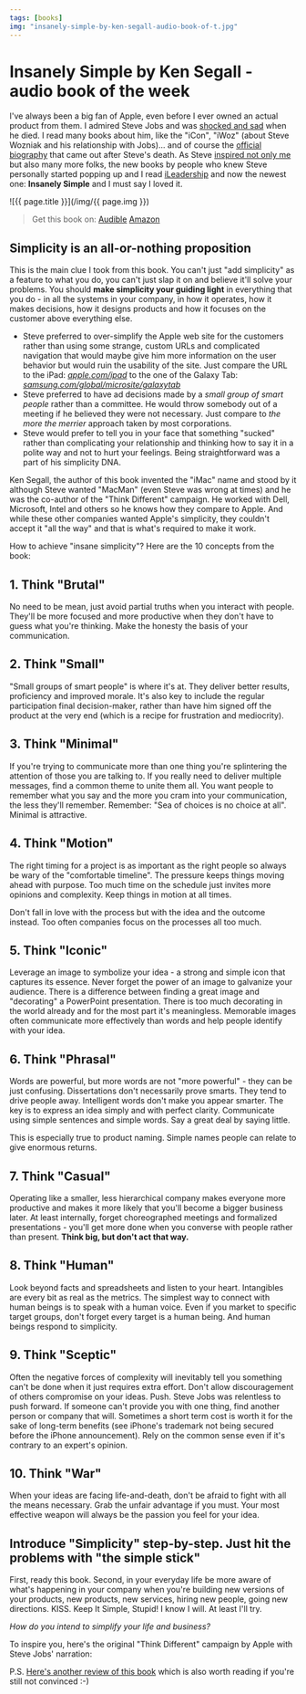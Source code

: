 ```yaml
---
tags: [books]
img: "insanely-simple-by-ken-segall-audio-book-of-t.jpg"
---
```


# Insanely Simple by Ken Segall - audio book of the week


I've always been a big fan of Apple, even before I ever owned an actual product from them. I admired Steve Jobs and was [shocked and sad](/final-act-of-steve-jobs) when he died. I read many books about him, like the "iCon", "iWoz" (about Steve Wozniak and his relationship with Jobs)... and of course the [official biography](/thoughts-quotes-from-steve-jobs-biography-by) that came out after Steve's death. As Steve [inspired not only me](/how-steve-jobs-inspired-me-as-an-entrepreneur) but also many more folks, the new books by people who knew Steve personally started popping up and I read [iLeadership](/the-steve-jobs-way-ileadership-for-a-new-gene) and now the newest one: **Insanely Simple** and I must say I loved it.  


<!--More-->

![{{ page.title }}](/img/{{ page.img }})

> Get this book on: [Audible](https://www.audible.com/pd/B007WV8XPY?tag=sliwinski-20) [Amazon](https://www.amazon.com/dp/1591846218?tag=sliwinski-20)

## Simplicity is an all-or-nothing proposition

This is the main clue I took from this book. You can't just "add simplicity" as a feature to what you do, you can't just slap it on and believe it'll solve your problems. You should **make simplicity your guiding light** in everything that you do - in all the systems in your company, in how it operates, how it makes decisions, how it designs products and how it focuses on the customer above everything else.

  * Steve preferred to over-simplify the Apple web site for the customers rather than using some strange, custom URLs and complicated navigation that would maybe give him more information on the user behavior but would ruin the usability of the site. Just compare the URL to the iPad: _[apple.com/ipad](http://apple.com/ipad)_ to the one of the Galaxy Tab: _[samsung.com/global/microsite/galaxytab](http://samsung.com/global/microsite/galaxytab)_
  * Steve preferred to have ad decisions made by a _small group of smart people_ rather than a committee. He would throw somebody out of a meeting if he believed they were not necessary. Just compare to _the more the merrier_ approach taken by most corporations.
  * Steve would prefer to tell you in your face that something "sucked" rather than complicating your relationship and thinking how to say it in a polite way and not to hurt your feelings. Being straightforward was a part of his simplicity DNA.

Ken Segall, the author of this book invented the "iMac" name and stood by it although Steve wanted "MacMan" (even Steve was wrong at times) and he was the co-author of the "Think Different" campaign. He worked with Dell, Microsoft, Intel and others so he knows how they compare to Apple. And while these other companies wanted Apple's simplicity, they couldn't accept it "all the way" and that is what's required to make it work.

How to achieve "insane simplicity"? Here are the 10 concepts from the book:

## 1. Think "Brutal"

No need to be mean, just avoid partial truths when you interact with people. They'll be more focused and more productive when they don't have to guess what you're thinking. Make the honesty the basis of your communication.

## 2. Think "Small"

"Small groups of smart people" is where it's at. They deliver better results, proficiency and improved morale. It's also key to include the regular participation final decision-maker, rather than have him signed off the product at the very end (which is a recipe for frustration and mediocrity).

## 3. Think "Minimal"

If you're trying to communicate more than one thing you're splintering the attention of those you are talking to. If you really need to deliver multiple messages, find a common theme to unite them all. You want people to remember what you say and the more you cram into your communication, the less they'll remember. Remember: "Sea of choices is no choice at all". Minimal is attractive.

## 4. Think "Motion"

The right timing for a project is as important as the right people so always be wary of the "comfortable timeline". The pressure keeps things moving ahead with purpose. Too much time on the schedule just invites more opinions and complexity. Keep things in motion at all times.

Don't fall in love with the process but with the idea and the outcome instead. Too often companies focus on the processes all too much.

## 5. Think "Iconic"

Leverage an image to symbolize your idea - a strong and simple icon that captures its essence. Never forget the power of an image to galvanize your audience. There is a difference between finding a great image and "decorating" a PowerPoint presentation. There is too much decorating in the world already and for the most part it's meaningless. Memorable images often communicate more effectively than words and help people identify with your idea.

## 6. Think "Phrasal"

Words are powerful, but more words are not "more powerful" - they can be just confusing. Dissertations don't necessarily prove smarts. They tend to drive people away. Intelligent words don't make you appear smarter. The key is to express an idea simply and with perfect clarity. Communicate using simple sentences and simple words. Say a great deal by saying little.

This is especially true to product naming. Simple names people can relate to give enormous returns.

## 7. Think "Casual"

Operating like a smaller, less hierarchical company makes everyone more productive and makes it more likely that you'll become a bigger business later. At least internally, forget choreographed meetings and formalized presentations - you'll get more done when you converse with people rather than present. **Think big, but don't act that way.**

## 8. Think "Human"

Look beyond facts and spreadsheets and listen to your heart. Intangibles are every bit as real as the metrics. The simplest way to connect with human beings is to speak with a human voice. Even if you market to specific target groups, don't forget every target is a human being. And human beings respond to simplicity.

## 9. Think "Sceptic"

Often the negative forces of complexity will inevitably tell you something can't be done when it just requires extra effort. Don't allow discouragement of others compromise on your ideas. Push. Steve Jobs was relentless to push forward. If someone can't provide you with one thing, find another person or company that will. Sometimes a short term cost is worth it for the sake of long-term benefits (see iPhone's trademark not being secured before the iPhone announcement). Rely on the common sense even if it's contrary to an expert's opinion.

## 10. Think "War"

When your ideas are facing life-and-death, don't be afraid to fight with all the means necessary. Grab the unfair advantage if you must. Your most effective weapon will always be the passion you feel for your idea.

## Introduce "Simplicity" step-by-step. Just hit the problems with "the simple stick"

First, ready this book. Second, in your everyday life be more aware of what's happening in your company when you're building new versions of your products, new products, new services, hiring new people, going new directions. KISS. Keep It Simple, Stupid! I know I will. At least I'll try.

_How do you intend to simplify your life and business?_

To inspire you, here's the original "Think Different" campaign by Apple with Steve Jobs' narration:

P.S. [Here's another review of this book](http://sgentrepreneurs.com/entrepreneur-book-reviews/2012/06/04/insanely-simple-by-ken-segall/) which is also worth reading if you're still not convinced :-)


[n]: https://michael.gratis/nozbe